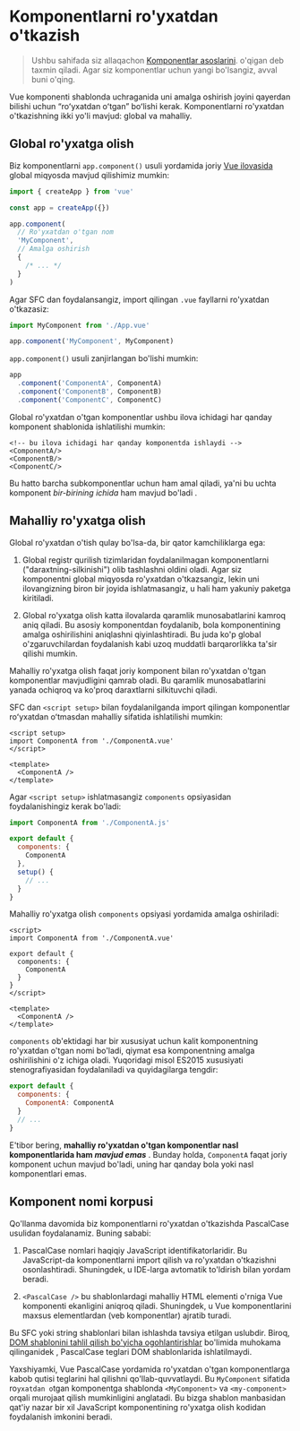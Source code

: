# Komponentlarni ro'yxatdan o'tkazish

<VueSchoolLink href="https://vueschool.io/lessons/vue-3-global-vs-local-vue-components" title="Vue maktabida bepul video darsni tomosha qiling"/>

> Ushbu sahifada siz allaqachon [Komponentlar asoslarini](/guide/essentials/component-basics). o'qigan deb taxmin qiladi. Agar siz komponentlar uchun yangi bo'lsangiz, avval buni o'qing.

Vue komponenti shablonda uchraganida uni amalga oshirish joyini qayerdan bilishi uchun “roʻyxatdan oʻtgan” boʻlishi kerak. Komponentlarni ro'yxatdan o'tkazishning ikki yo'li mavjud: global va mahalliy.

## Global ro'yxatga olish

Biz komponentlarni `app.component()` usuli yordamida joriy [Vue ilovasida](/guide/essentials/application.html) global miqyosda mavjud qilishimiz mumkin:
```js
import { createApp } from 'vue'

const app = createApp({})

app.component(
  // Ro'yxatdan o'tgan nom
  'MyComponent',
  // Amalga oshirish
  {
    /* ... */
  }
)
```

Agar SFC dan foydalansangiz, import qilingan `.vue` fayllarni ro'yxatdan o'tkazasiz:

```js
import MyComponent from './App.vue'

app.component('MyComponent', MyComponent)
```

`app.component()` usuli zanjirlangan bo'lishi mumkin:

```js
app
  .component('ComponentA', ComponentA)
  .component('ComponentB', ComponentB)
  .component('ComponentC', ComponentC)
```

Global ro'yxatdan o'tgan komponentlar ushbu ilova ichidagi har qanday komponent shablonida ishlatilishi mumkin:

```vue-html
<!-- bu ilova ichidagi har qanday komponentda ishlaydi -->
<ComponentA/>
<ComponentB/>
<ComponentC/>
```

Bu hatto barcha subkomponentlar uchun ham amal qiladi, ya'ni bu uchta komponent _bir-birining ichida_ ham mavjud bo'ladi .
## Mahalliy ro'yxatga olish

Global ro'yxatdan o'tish qulay bo'lsa-da, bir qator kamchiliklarga ega:

1. Global registr qurilish tizimlaridan foydalanilmagan komponentlarni ("daraxtning-silkinishi") olib tashlashni oldini oladi. Agar siz komponentni global miqyosda ro'yxatdan o'tkazsangiz, lekin uni ilovangizning biron bir joyida ishlatmasangiz, u hali ham yakuniy paketga kiritiladi.

2. Global ro'yxatga olish katta ilovalarda qaramlik munosabatlarini kamroq aniq qiladi. Bu asosiy komponentdan foydalanib, bola komponentining amalga oshirilishini aniqlashni qiyinlashtiradi. Bu juda ko'p global o'zgaruvchilardan foydalanish kabi uzoq muddatli barqarorlikka ta'sir qilishi mumkin.

Mahalliy ro'yxatga olish faqat joriy komponent bilan ro'yxatdan o'tgan komponentlar mavjudligini qamrab oladi. Bu qaramlik munosabatlarini yanada ochiqroq va ko'proq daraxtlarni silkituvchi qiladi.

<div class="composition-api">

SFC dan `<script setup>` bilan foydalanilganda import qilingan komponentlar roʻyxatdan oʻtmasdan mahalliy sifatida ishlatilishi mumkin:
```vue
<script setup>
import ComponentA from './ComponentA.vue'
</script>

<template>
  <ComponentA />
</template>
```

Agar `<script setup>` ishlatmasangiz `components` opsiyasidan foydalanishingiz kerak bo'ladi:

```js
import ComponentA from './ComponentA.js'

export default {
  components: {
    ComponentA
  },
  setup() {
    // ...
  }
}
```

</div>
<div class="options-api">

Mahalliy ro'yxatga olish `components` opsiyasi yordamida amalga oshiriladi:

```vue
<script>
import ComponentA from './ComponentA.vue'

export default {
  components: {
    ComponentA
  }
}
</script>

<template>
  <ComponentA />
</template>
```

</div>

`components` ob'ektidagi har bir xususiyat uchun kalit komponentning ro'yxatdan o'tgan nomi bo'ladi, qiymat esa komponentning amalga oshirilishini o'z ichiga oladi. Yuqoridagi misol ES2015 xususiyati stenografiyasidan foydalaniladi va quyidagilarga tengdir:

```js
export default {
  components: {
    ComponentA: ComponentA
  }
  // ...
}
```

E'tibor bering, **mahalliy ro'yxatdan o'tgan komponentlar nasl komponentlarida ham _mavjud emas_** . Bunday holda, `ComponentA` faqat joriy komponent uchun mavjud bo'ladi, uning har qanday bola yoki nasl komponentlari emas.
## Komponent nomi korpusi

Qo'llanma davomida biz komponentlarni ro'yxatdan o'tkazishda PascalCase usulidan foydalanamiz. Buning sababi:

1. PascalCase nomlari haqiqiy JavaScript identifikatorlaridir. Bu JavaScript-da komponentlarni import qilish va ro'yxatdan o'tkazishni osonlashtiradi. Shuningdek, u IDE-larga avtomatik to'ldirish bilan yordam beradi.

2. `<PascalCase />` bu shablonlardagi mahalliy HTML elementi o'rniga Vue komponenti ekanligini aniqroq qiladi. Shuningdek, u Vue komponentlarini maxsus elementlardan (veb komponentlar) ajratib turadi.

Bu SFC yoki string shablonlari bilan ishlashda tavsiya etilgan uslubdir. Biroq, [DOM shablonini tahlil qilish bo'yicha ogohlantirishlar](/guide/essentials/component-basics.html#dom-template-parsing-caveats) bo'limida muhokama qilinganidek , PascalCase teglari DOM shablonlarida ishlatilmaydi.

Yaxshiyamki, Vue PascalCase yordamida ro'yxatdan o'tgan komponentlarga kabob qutisi teglarini hal qilishni qo'llab-quvvatlaydi. Bu `MyComponent` sifatida ro`yxatdan o`tgan komponentga shablonda `<MyComponent>` va `<my-component>` orqali murojaat qilish mumkinligini anglatadi. Bu bizga shablon manbasidan qat'iy nazar bir xil JavaScript komponentining ro'yxatga olish kodidan foydalanish imkonini beradi.
